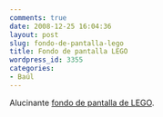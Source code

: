 ```yaml
---
comments: true
date: 2008-12-25 16:04:36
layout: post
slug: fondo-de-pantalla-lego
title: Fondo de pantalla LEGO
wordpress_id: 3355
categories:
- Baúl
---
```


Alucinante [fondo de pantalla de LEGO](http://www.brikwars.com/downloads/epic_1280.jpg).
